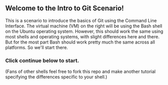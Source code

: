 ## Welcome to the Intro to Git Scenario!

This is a scenario to introduce the basics of Git using the Command Line
Interface.  The virtual machine (VM) on the right will be using the Bash
shell on the Ubuntu operating system.  However, this should work the
same using most shells and operating systems, with slight differences
here and there.  But for the most part Bash should work pretty much the
same across all platforms.  So we'll start there.

### Click continue below to start.

(Fans of other shells feel free to fork this
repo and make another tutorial specifying the differences specific to
your shell.)

